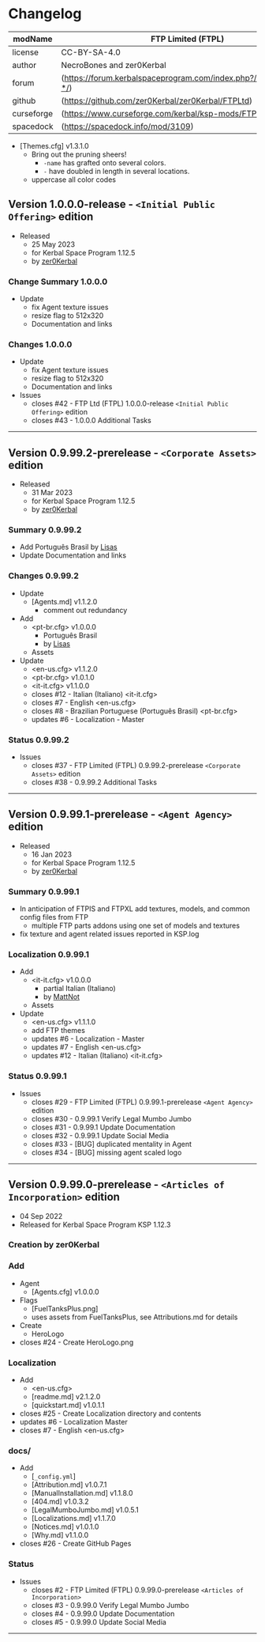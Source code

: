 # Changelog  
  
| modName    | FTP Limited (FTPL)                                                |
| ---------- | ----------------------------------------------------------------- |
| license    | CC-BY-SA-4.0                                                      |
| author     | NecroBones and zer0Kerbal                                         |
| forum      | (https://forum.kerbalspaceprogram.com/index.php?/topic/209628-*/) |
| github     | (https://github.com/zer0Kerbal/zer0Kerbal/FTPLtd)                 |
| curseforge | (https://www.curseforge.com/kerbal/ksp-mods/FTPLtd)               |
| spacedock  | (https://spacedock.info/mod/3109)                                 |


* [Themes.cfg] v1.3.1.0
  * Bring out the pruning sheers!
    * `-name` has grafted onto several colors.
    * `-` have doubled in length in several locations.
  * uppercase all color codes 

## Version 1.0.0.0-release - `<Initial Public Offering>` edition

* Released
  * 25 May 2023
  * for Kerbal Space Program 1.12.5
  * by [zer0Kerbal](https://github.com/zer0Kerbal)

### Change Summary 1.0.0.0

* Update
  * fix Agent texture issues
  * resize flag to 512x320
  * Documentation and links

### Changes 1.0.0.0

* Update
  * fix Agent texture issues
  * resize flag to 512x320
  * Documentation and links
* Issues
  * closes #42 - FTP Ltd (FTPL) 1.0.0.0-release `<Initial Public Offering>` edition
  * closes #43 - 1.0.0.0 Additional Tasks

---

## Version 0.9.99.2-prerelease - `<Corporate Assets>` edition

* Released
  * 31 Mar 2023
  * for Kerbal Space Program 1.12.5
  * by [zer0Kerbal](https://github.com/zer0Kerbal)

### Summary 0.9.99.2

* Add Português Brasil by [Lisas](https://github.com/Lisias)
* Update Documentation and links

### Changes 0.9.99.2

* Update
  * [Agents.md] v1.1.2.0
    * comment out redundancy
* Add
  * <pt-br.cfg> v1.0.0.0
    * Português Brasil
    * by [Lisas](https://github.com/Lisias)
  * Assets
* Update
  * <en-us.cfg> v1.1.2.0
  * <pt-br.cfg> v1.0.1.0
  * <it-it.cfg> v1.1.0.0
  * closes #12 - Italian (Italiano) <it-it.cfg>
  * closes #7 - English <en-us.cfg>
  * closes #8 - Brazilian Portuguese (Português Brasil) <pt-br.cfg>
  * updates #6 - Localization - Master

### Status 0.9.99.2

* Issues
  * closes #37 - FTP Limited (FTPL) 0.9.99.2-prerelease `<Corporate Assets>` edition
  * closes #38 - 0.9.99.2 Additional Tasks

---

## Version 0.9.99.1-prerelease - `<Agent Agency>` edition

* Released
  * 16 Jan 2023
  * for Kerbal Space Program 1.12.5
  * by [zer0Kerbal](https://github.com/zer0Kerbal)

### Summary 0.9.99.1

* In anticipation of FTPIS and FTPXL add textures, models, and common config files from FTP
  * multiple FTP parts addons using one set of models and textures
* fix texture and agent related issues reported in KSP.log

### Localization 0.9.99.1

* Add
  * <it-it.cfg> v1.0.0.0
    * partial Italian (Italiano)
    * by [MattNot](https://github.com/MattNot)
  * Assets
* Update
  * <en-us.cfg> v1.1.1.0
  * add FTP themes
  * updates #6 - Localization - Master
  * updates #7 - English <en-us.cfg>
  * updates #12 - Italian (Italiano) <it-it.cfg>

### Status 0.9.99.1

* Issues
  * closes #29 - FTP Limited (FTPL) 0.9.99.1-prerelease `<Agent Agency>` edition
  * closes #30 - 0.9.99.1 Verify Legal Mumbo Jumbo
  * closes #31 - 0.9.99.1 Update Documentation
  * closes #32 - 0.9.99.1 Update Social Media
  * closes #33 - [BUG] duplicated mentality in Agent
  * closes #34 - [BUG] missing agent scaled logo

---

## Version 0.9.99.0-prerelease - `<Articles of Incorporation>` edition

* 04 Sep 2022  
* Released for Kerbal Space Program KSP 1.12.3

### Creation by zer0Kerbal

### Add

* Agent
  * [Agents.cfg] v1.0.0.0
* Flags
  * [FuelTanksPlus.png]
  * uses assets from FuelTanksPlus, see Attributions.md for details
* Create
  * HeroLogo
* closes #24 - Create HeroLogo.png

### Localization

* Add
  * <en-us.cfg>
  * [readme.md] v2.1.2.0
  * [quickstart.md] v1.0.1.1
* closes #25 - Create Localization directory and contents
* updates #6 - Localization Master
* closes #7 - English <en-us.cfg>

### docs/

* Add
  * [`_config.yml`]
  * [Attribution.md] v1.0.7.1
  * [ManualInstallation.md] v1.1.8.0
  * [404.md] v1.0.3.2
  * [LegalMumboJumbo.md] v1.0.5.1
  * [Localizations.md] v1.1.7.0
  * [Notices.md] v1.0.1.0
  * [Why.md] v1.1.0.0
* closes #26 - Create GitHub Pages

### Status

* Issues
  * closes #2 - FTP Limited (FTPL) 0.9.99.0-prerelease `<Articles of Incorporation>`
  * closes #3 - 0.9.99.0 Verify Legal Mumbo Jumbo
  * closes #4 - 0.9.99.0 Update Documentation
  * closes #5 - 0.9.99.0 Update Social Media

---
